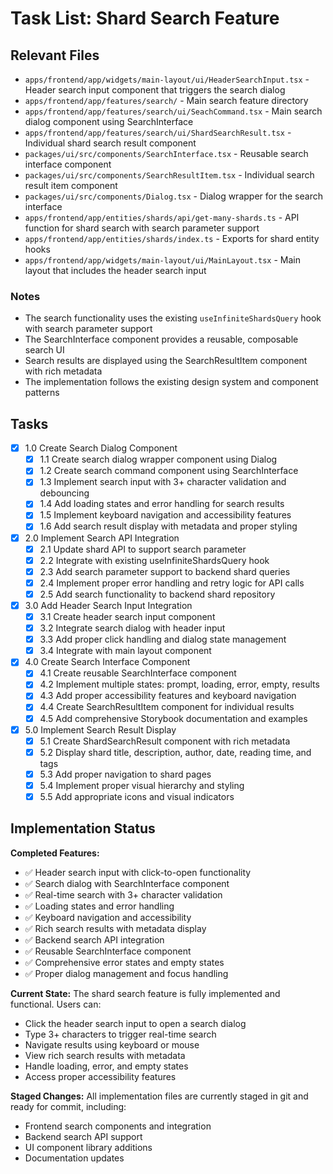 # Task List: Shard Search Feature

## Relevant Files

- `apps/frontend/app/widgets/main-layout/ui/HeaderSearchInput.tsx` - Header search input component that triggers the search dialog
- `apps/frontend/app/features/search/` - Main search feature directory
- `apps/frontend/app/features/search/ui/SeachCommand.tsx` - Main search dialog component using SearchInterface
- `apps/frontend/app/features/search/ui/ShardSearchResult.tsx` - Individual shard search result component
- `packages/ui/src/components/SearchInterface.tsx` - Reusable search interface component
- `packages/ui/src/components/SearchResultItem.tsx` - Individual search result item component
- `packages/ui/src/components/Dialog.tsx` - Dialog wrapper for the search interface
- `apps/frontend/app/entities/shards/api/get-many-shards.ts` - API function for shard search with search parameter support
- `apps/frontend/app/entities/shards/index.ts` - Exports for shard entity hooks
- `apps/frontend/app/widgets/main-layout/ui/MainLayout.tsx` - Main layout that includes the header search input

### Notes

- The search functionality uses the existing `useInfiniteShardsQuery` hook with search parameter support
- The SearchInterface component provides a reusable, composable search UI
- Search results are displayed using the SearchResultItem component with rich metadata
- The implementation follows the existing design system and component patterns

## Tasks

- [x] 1.0 Create Search Dialog Component
  - [x] 1.1 Create search dialog wrapper component using Dialog
  - [x] 1.2 Create search command component using SearchInterface
  - [x] 1.3 Implement search input with 3+ character validation and debouncing
  - [x] 1.4 Add loading states and error handling for search results
  - [x] 1.5 Implement keyboard navigation and accessibility features
  - [x] 1.6 Add search result display with metadata and proper styling
- [x] 2.0 Implement Search API Integration
  - [x] 2.1 Update shard API to support search parameter
  - [x] 2.2 Integrate with existing useInfiniteShardsQuery hook
  - [x] 2.3 Add search parameter support to backend shard queries
  - [x] 2.4 Implement proper error handling and retry logic for API calls
  - [x] 2.5 Add search functionality to backend shard repository
- [x] 3.0 Add Header Search Input Integration
  - [x] 3.1 Create header search input component
  - [x] 3.2 Integrate search dialog with header input
  - [x] 3.3 Add proper click handling and dialog state management
  - [x] 3.4 Integrate with main layout component
- [x] 4.0 Create Search Interface Component
  - [x] 4.1 Create reusable SearchInterface component
  - [x] 4.2 Implement multiple states: prompt, loading, error, empty, results
  - [x] 4.3 Add proper accessibility features and keyboard navigation
  - [x] 4.4 Create SearchResultItem component for individual results
  - [x] 4.5 Add comprehensive Storybook documentation and examples
- [x] 5.0 Implement Search Result Display
  - [x] 5.1 Create ShardSearchResult component with rich metadata
  - [x] 5.2 Display shard title, description, author, date, reading time, and tags
  - [x] 5.3 Add proper navigation to shard pages
  - [x] 5.4 Implement proper visual hierarchy and styling
  - [x] 5.5 Add appropriate icons and visual indicators

## Implementation Status

**Completed Features:**
- ✅ Header search input with click-to-open functionality
- ✅ Search dialog with SearchInterface component
- ✅ Real-time search with 3+ character validation
- ✅ Loading states and error handling
- ✅ Keyboard navigation and accessibility
- ✅ Rich search results with metadata display
- ✅ Backend search API integration
- ✅ Reusable SearchInterface component
- ✅ Comprehensive error states and empty states
- ✅ Proper dialog management and focus handling

**Current State:**
The shard search feature is fully implemented and functional. Users can:
- Click the header search input to open a search dialog
- Type 3+ characters to trigger real-time search
- Navigate results using keyboard or mouse
- View rich search results with metadata
- Handle loading, error, and empty states
- Access proper accessibility features

**Staged Changes:**
All implementation files are currently staged in git and ready for commit, including:
- Frontend search components and integration
- Backend search API support
- UI component library additions
- Documentation updates